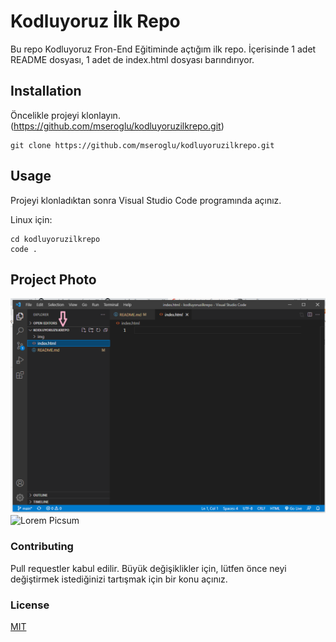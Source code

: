 # Kodluyoruz İlk Repo
Bu repo Kodluyoruz Fron-End Eğitiminde açtığım ilk repo. İçerisinde 1 adet README dosyası, 1 adet de index.html dosyası barındırıyor.

## Installation

Öncelikle projeyi klonlayın. (https://github.com/mseroglu/kodluyoruzilkrepo.git)
```
git clone https://github.com/mseroglu/kodluyoruzilkrepo.git
```

## Usage 
Projeyi klonladıktan sonra Visual Studio Code programında açınız.

Linux için:
```
cd kodluyoruzilkrepo
code .
```
## Project Photo
![Photo](./img/proje.png)
![Lorem Picsum](https://picsum.photos/200/300)

### Contributing 
Pull requestler kabul edilir. Büyük değişiklikler için, lütfen önce neyi değiştirmek istediğinizi tartışmak için bir konu açınız.



### License
[MIT](./LICENSE)
